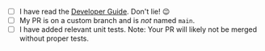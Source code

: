 - [ ] I have read the [Developer Guide](https://quantum-accelerators.github.io/quacc/dev/contributing.html). Don't lie! 😉
- [ ] My PR is on a custom branch and is _not_ named `main`.
- [ ] I have added relevant unit tests. Note: Your PR will likely not be merged without proper tests.
